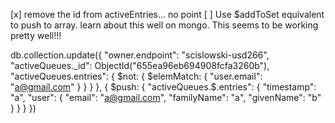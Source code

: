 [x] remove the id from activeEntries... no point
[ ] Use $addToSet equivalent to push to array. learn about this well on mongo.
This seems to be working pretty well!!!

db.collection.update({
"owner.endpoint": "scislowski-usd266",
"activeQueues.\_id": ObjectId("655ea96eb694908fcfa3260b"),
"activeQueues.entries": {
$not: {
      $elemMatch: {
        "user.email": "a@gmail.com"
      }
    }
  }
},
{
  $push: {
    "activeQueues.$.entries": {
"timestamp": "a",
"user": {
"email": "a@gmail.com",
"familyName": "a",
"givenName": "b"
}
}
}
})
